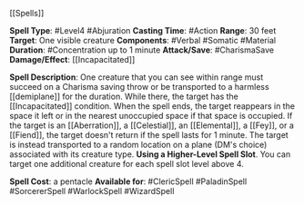 [[Spells]]

**Spell Type**: #Level4 #Abjuration 
**Casting Time**: #Action 
**Range**: 30 feet
**Target**: One visible creature
**Components**: #Verbal #Somatic #Material 
**Duration**: #Concentration up to 1 minute
**Attack/Save**: #CharismaSave 
**Damage/Effect**: [[Incapacitated]]

**Spell Description**: 
	One creature that you can see within range must succeed on a Charisma saving throw or be transported to a harmless [[demiplane]] for the duration. While there, the target has the [[Incapacitated]] condition. When the spell ends, the target reappears in the space it left or in the nearest unoccupied space if that space is occupied. 
	If the target is an [[Aberration]], a [[Celestial]], an [[Elemental]], a [[Fey]], or a [[Fiend]], the target doesn't return if the spell lasts for 1 minute. The target is instead transported to a random location on a plane (DM's choice) associated with its creature type.
	**Using a Higher-Level Spell Slot**. You can target one additional creature for each spell slot level above 4.

**Spell Cost**: a pentacle
**Available for**: #ClericSpell #PaladinSpell #SorcererSpell #WarlockSpell #WizardSpell 